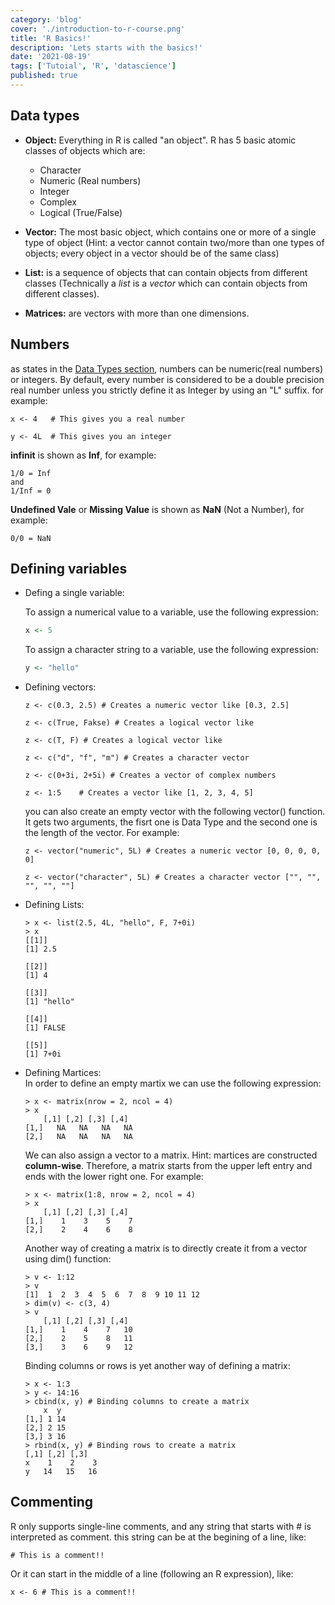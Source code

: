 ```yaml
---
category: 'blog'
cover: './introduction-to-r-course.png'
title: 'R Basics!'
description: 'Lets starts with the basics!'
date: '2021-08-19'
tags: ['Tutoial', 'R', 'datascience']
published: true
---
```


## Data types
- __Object:__ Everything in R is called "an object". R has 5 basic atomic classes of objects which are:
    - Character
    - Numeric (Real numbers)
    - Integer
    - Complex
    - Logical (True/False)

- __Vector:__ The most basic object, which contains one or more of a single type of object (Hint: a vector cannot contain two/more than one types of objects; every object in a vector should be of the same class) 

- __List:__ is a sequence of objects that can contain objects from different classes (Technically a _list_ is a _vector_ which can contain objects from different classes).

- __Matrices:__ are vectors with more than one dimensions.

## Numbers
as states in the [Data Types section](#data-types), numbers can be numeric(real numbers) or integers. By default, every number is considered to be a double precision real number unless you strictly define it as Integer by using an "L" suffix. for example:
```
x <- 4   # This gives you a real number

y <- 4L  # This gives you an integer
```
__infinit__ is shown as __Inf__, for example:
```
1/0 = Inf
and
1/Inf = 0
```
__Undefined Vale__ or __Missing Value__ is shown as __NaN__ (Not a Number), for example:
```
0/0 = NaN
```

## Defining variables
- Defing a single variable:

    To assign a numerical value to a variable, use the following expression:  
    ```r
    x <- 5
    ```
    To assign a character string to a variable, use the following expression:  
    ```r
    y <- "hello"
    ```
- Defining vectors:
    ```
    z <- c(0.3, 2.5) # Creates a numeric vector like [0.3, 2.5]

    z <- c(True, Fakse) # Creates a logical vector like
    
    z <- c(T, F) # Creates a logical vector like
    
    z <- c("d", "f", "m") # Creates a character vector 
    
    z <- c(0+3i, 2+5i) # Creates a vector of complex numbers
    
    z <- 1:5    # Creates a vector like [1, 2, 3, 4, 5]

    ```
    you can also create an empty vector with the following vector() function. It gets two arguments, the fisrt one is Data Type and the second one is the length of the vector.  For example:
    ```
    z <- vector("numeric", 5L) # Creates a numeric vector [0, 0, 0, 0, 0]

    z <- vector("character", 5L) # Creates a character vector ["", "", "", "", ""]
    ```
- Defining Lists:
    ```
    > x <- list(2.5, 4L, "hello", F, 7+0i)
    > x
    [[1]]
    [1] 2.5

    [[2]]
    [1] 4

    [[3]]
    [1] "hello"

    [[4]]
    [1] FALSE

    [[5]]
    [1] 7+0i
    ```
- Defining Martices:  
    In order to define an empty martix we can use the following expression:
    ```
    > x <- matrix(nrow = 2, ncol = 4)
    > x
        [,1] [,2] [,3] [,4]
    [1,]   NA   NA   NA   NA
    [2,]   NA   NA   NA   NA
    ```
    We can also assign a vector to a matrix. Hint: martices are constructed __column-wise__. Therefore, a matrix starts from the upper left entry and ends with the lower right one. For example:
    ```
    > x <- matrix(1:8, nrow = 2, ncol = 4)
    > x
        [,1] [,2] [,3] [,4]
    [1,]    1    3    5    7
    [2,]    2    4    6    8
    ```
    Another way of creating a matrix is to directly create it from a vector using dim() function:
    ```
    > v <- 1:12
    > v
    [1]  1  2  3  4  5  6  7  8  9 10 11 12
    > dim(v) <- c(3, 4)
    > v
        [,1] [,2] [,3] [,4]
    [1,]    1    4    7   10
    [2,]    2    5    8   11
    [3,]    3    6    9   12
    ```
    Binding columns or rows is yet another way of defining a matrix:
    ```
    > x <- 1:3
    > y <- 14:16
    > cbind(x, y) # Binding columns to create a matrix
        x  y
    [1,] 1 14
    [2,] 2 15
    [3,] 3 16
    > rbind(x, y) # Binding rows to create a matrix
    [,1] [,2] [,3]
    x    1    2    3
    y   14   15   16
    ```

## Commenting
 R only supports single-line comments, and any string that starts with # is interpreted as comment. this string can be at the begining of a line, like:
```
# This is a comment!!
```
Or it can start in the middle of a line (following an R expression), like:

```
x <- 6 # This is a comment!!
```

